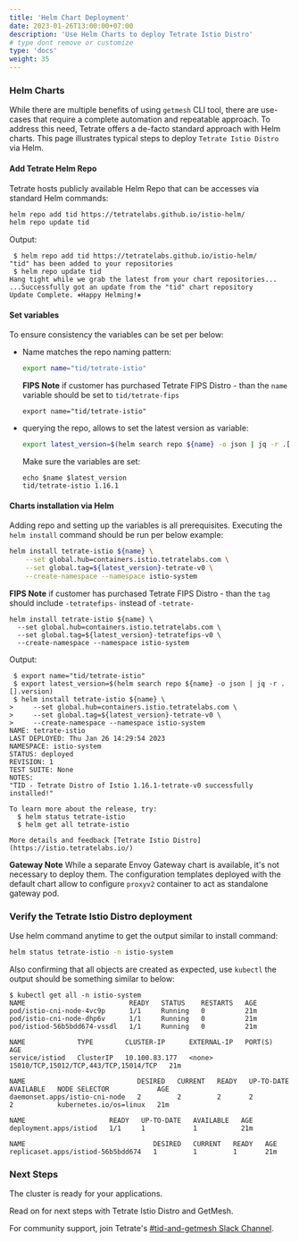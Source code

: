 ```yaml
---
title: 'Helm Chart Deployment'
date: 2023-01-26T13:00:00+07:00
description: 'Use Helm Charts to deploy Tetrate Istio Distro'
# type dont remove or customize
type: 'docs'
weight: 35
---
```


### Helm Charts

While there are multiple benefits of using `getmesh` CLI tool, there are use-cases that require a complete automation and repeatable approach. To address this need, Tetrate offers a de-facto standard approach with Helm charts. This page illustrates typical steps to deploy `Tetrate Istio Distro` via Helm.

#### Add Tetrate Helm Repo

Tetrate hosts publicly available Helm Repo that can be accesses via standard Helm commands:

```bash
helm repo add tid https://tetratelabs.github.io/istio-helm/
helm repo update tid
```

  Output:
  
  ```pre
   $ helm repo add tid https://tetratelabs.github.io/istio-helm/
  "tid" has been added to your repositories
   $ helm repo update tid
  Hang tight while we grab the latest from your chart repositories...
  ...Successfully got an update from the "tid" chart repository
  Update Complete. ⎈Happy Helming!⎈
  ```

#### Set variables

To ensure consistency the variables can be set per below:

- Name matches the repo naming pattern:

  ```bash
  export name="tid/tetrate-istio"
  ```

  __FIPS Note__
  if customer has purchased Tetrate FIPS Distro - than the `name` variable should be set to `tid/tetrate-fips`
  
  ```pre
  export name="tid/tetrate-istio"
  ```

- querying the repo, allows to set the latest version as variable:

  ```bash
  export latest_version=$(helm search repo ${name} -o json | jq -r .[].version)
  ```
  
  Make sure the variables are set:

  ```pre
  echo $name $latest_version
  tid/tetrate-istio 1.16.1
  ```

#### Charts installation via Helm

Adding repo and setting up the variables is all prerequisites. Executing the `helm install` command should be run per below example:

```bash
helm install tetrate-istio ${name} \
    --set global.hub=containers.istio.tetratelabs.com \
    --set global.tag=${latest_version}-tetrate-v0 \
    --create-namespace --namespace istio-system
```

__FIPS Note__
  if customer has purchased Tetrate FIPS Distro - than the `tag` should include `-tetratefips-` instead of `-tetrate-`

  ```pre
  helm install tetrate-istio ${name} \
    --set global.hub=containers.istio.tetratelabs.com \
    --set global.tag=${latest_version}-tetratefips-v0 \
    --create-namespace --namespace istio-system
  ```

Output:

```pre
 $ export name="tid/tetrate-istio"
 $ export latest_version=$(helm search repo ${name} -o json | jq -r .[].version)
 $ helm install tetrate-istio ${name} \
>     --set global.hub=containers.istio.tetratelabs.com \
>     --set global.tag=${latest_version}-tetrate-v0 \
>     --create-namespace --namespace istio-system
NAME: tetrate-istio
LAST DEPLOYED: Thu Jan 26 14:29:54 2023
NAMESPACE: istio-system
STATUS: deployed
REVISION: 1
TEST SUITE: None
NOTES:
"TID - Tetrate Distro of Istio 1.16.1-tetrate-v0 successfully installed!"

To learn more about the release, try:
  $ helm status tetrate-istio
  $ helm get all tetrate-istio

More details and feedback [Tetrate Istio Distro](https://istio.tetratelabs.io/)
```

__Gateway Note__ While a separate Envoy Gateway chart is available, it's not necessary to deploy them. The configuration templates deployed with the default chart allow to configure `proxyv2` container to act as standalone gateway pod.

### Verify the Tetrate Istio Distro deployment

Use helm command anytime to get the output similar to install command:

```bash
helm status tetrate-istio -n istio-system
```

Also confirming that all objects are created as expected, use `kubectl` the output should be something similar to below:

```pre
$ kubectl get all -n istio-system
NAME                          READY   STATUS    RESTARTS   AGE
pod/istio-cni-node-4vc9p      1/1     Running   0          21m
pod/istio-cni-node-dhp6v      1/1     Running   0          21m
pod/istiod-56b5bdd674-vssdl   1/1     Running   0          21m

NAME             TYPE        CLUSTER-IP      EXTERNAL-IP   PORT(S)                                 AGE
service/istiod   ClusterIP   10.100.83.177   <none>        15010/TCP,15012/TCP,443/TCP,15014/TCP   21m

NAME                            DESIRED   CURRENT   READY   UP-TO-DATE   AVAILABLE   NODE SELECTOR            AGE
daemonset.apps/istio-cni-node   2         2         2       2            2           kubernetes.io/os=linux   21m

NAME                     READY   UP-TO-DATE   AVAILABLE   AGE
deployment.apps/istiod   1/1     1            1           21m

NAME                                DESIRED   CURRENT   READY   AGE
replicaset.apps/istiod-56b5bdd674   1         1         1       21m
```



### Next Steps

The cluster is ready for your applications.

Read on for next steps with Tetrate Istio Distro and GetMesh.

For community support, join Tetrate's [#tid-and-getmesh Slack Channel](https://tetr8.io/tetrate-community).
